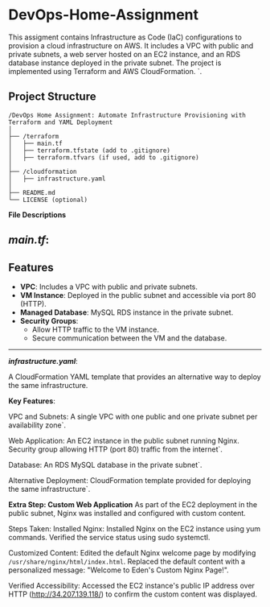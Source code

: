# DevOps-Home-Assignment
This assigment contains Infrastructure as Code (IaC) configurations to provision a cloud infrastructure on AWS. It includes a VPC with public and private subnets, a web server hosted on an EC2 instance, and an RDS database instance deployed in the private subnet. The project is implemented using Terraform and AWS CloudFormation. `. 

## Project Structure
```plaintext
/DevOps Home Assignment: Automate Infrastructure Provisioning with Terraform and YAML Deployment
│
├── /terraform
│   ├── main.tf
│   ├── terraform.tfstate (add to .gitignore)
│   ├── terraform.tfvars (if used, add to .gitignore)
│
├── /cloudformation
│   ├── infrastructure.yaml
│
├── README.md
└── LICENSE (optional)
```
**File Descriptions**

***main.tf***:
---
## **Features**
- **VPC**: Includes a VPC with public and private subnets.
- **VM Instance**: Deployed in the public subnet and accessible via port 80 (HTTP).
- **Managed Database**: MySQL RDS instance in the private subnet.
- **Security Groups**:
  - Allow HTTP traffic to the VM instance.
  - Secure communication between the VM and the database.

---

***infrastructure.yaml***:

A CloudFormation YAML template that provides an alternative way to deploy the same infrastructure.

**Key Features**:

VPC and Subnets:
A single VPC with one public and one private subnet per availability zone`. 

Web Application:
An EC2 instance in the public subnet running Nginx.
Security group allowing HTTP (port 80) traffic from the internet`. 

Database:
An RDS MySQL database in the private subnet`. 

Alternative Deployment:
CloudFormation template provided for deploying the same infrastructure`. 


**Extra Step: Custom Web Application**
As part of the EC2 deployment in the public subnet, Nginx was installed and configured with custom content.

Steps Taken:
Installed Nginx:
Installed Nginx on the EC2 instance using yum commands.
Verified the service status using sudo systemctl.

Customized Content:
Edited the default Nginx welcome page by modifying `/usr/share/nginx/html/index.html`.
Replaced the default content with a personalized message:
"Welcome to Eden's Custom Nginx Page!".

Verified Accessibility:
Accessed the EC2 instance's public IP address over HTTP (<http://34.207.139.118/>) to confirm the custom content was displayed.

